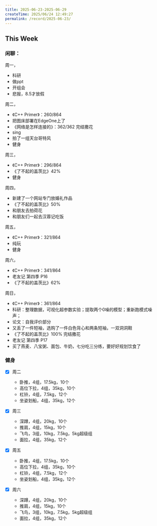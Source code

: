 ```yaml
---
title: 2025-06-23-2025-06-29
createTime: 2025/06/24 12:49:27
permalink: /record/2025-06-23/
---
```



## This Week

### 闲聊：
周一，
- 科研
- 做ppt
- 开组会
- 悲报，8.5才放假


周二，
- 《C++ Primer》：260/864
- 把图床部署在EdgeOne上了
- 《网络是怎样连接的》：362/362 完结撒花
- sing
- 拍了一组天台哥特风
- 健身


周三，
- 《C++ Primer》：296/864
- 《了不起的盖茨比》42%
- 健身

周四，
- 新建了一个网站专门放婚礼作品
- 《了不起的盖茨比》50%
- 和朋友去拍荷花
- 和朋友们一起去汉蓉记吃饭


周五，
- 《C++ Primer》：321/864
- 纯玩
- 健身

周六，
- 《C++ Primer》：341/864
- 老友记 第四季 P16
- 《了不起的盖茨比》62%

周日，
- 《C++ Primer》：361/864
- 科研：整理数据，可视化超参数实验；提取两个0噪的模型；重新跑模式噪声；
- 论文：自我评价部分
- 又丢了一件短袖，选购了一件白色背心和两条短袖，一双洞洞鞋
- 《了不起的盖茨比》100% 完结撒花
- 老友记 第四季 P17
- 买了燕麦、八宝粥、面包、牛奶，七分吃三分练，要好好规划饮食了

### 健身
- [x] 周二
  - 卧推，4组，17.5kg，10个
  - 高位下拉，4组，35kg，10个
  - 杠铃，4组，7.5kg，12个
  - 坐姿划船，4组，35kg，12个


- [x] 周三
  - 深蹲，4组，20kg，10个
  - 推肩，4组，15kg，10个
  - 飞鸟，3组，10kg，7.5kg，5kg超级组
  - 面拉，4组，35kg，12个

- [x] 周五
  - 卧推，4组，17.5kg，10个
  - 高位下拉，4组，35kg，10个
  - 杠铃，4组，7.5kg，12个
  - 坐姿划船，4组，35kg，12个
  
- [x] 周六
  - 深蹲，4组，20kg，10个
  - 推肩，4组，15kg，10个
  - 飞鸟，3组，10kg，7.5kg，5kg超级组
  - 面拉，4组，35kg，12个